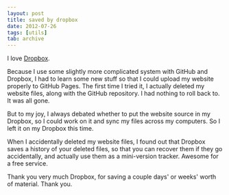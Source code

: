 ```yaml
---
layout: post
title: saved by dropbox
date: 2012-07-26
tags: [utils]
tab: archive
---
```


<p>
  I love <a href="http://www.dropbox.com" target="_blank">Dropbox</a>.
</p>

<p>
  Because I use some slightly more complicated system with GitHub and Dropbox, 
  I had to learn some new stuff so that I could upload my website properly to GitHub Pages.
  The first time I tried it, I actually deleted my website files, along with the 
  GitHub repository. I had nothing to roll back to. It was all gone.
</p>

<p>
  But to my joy, I always debated whether to put the website source in my Dropbox, so I could
  work on it and sync my files across my computers. So I left it on my Dropbox this time.
</p>

<p>
  When I accidentally deleted my website files, I found out that Dropbox saves a history of your deleted
  files, so that you can recover them if they go accidentally, and actually use them as a mini-version
  tracker. Awesome for a free service.
</p>

<p>
  Thank you very much Dropbox, for saving a couple days' or weeks' worth of material. Thank you.
</p>